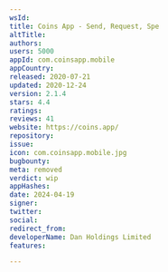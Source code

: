 ```yaml
---
wsId: 
title: Coins App - Send, Request, Spe
altTitle: 
authors: 
users: 5000
appId: com.coinsapp.mobile
appCountry: 
released: 2020-07-21
updated: 2020-12-24
version: 2.1.4
stars: 4.4
ratings: 
reviews: 41
website: https://coins.app/
repository: 
issue: 
icon: com.coinsapp.mobile.jpg
bugbounty: 
meta: removed
verdict: wip
appHashes: 
date: 2024-04-19
signer: 
twitter: 
social: 
redirect_from: 
developerName: Dan Holdings Limited
features: 

---
```


